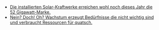 * [Die installierten Solar-Kraftwerke erreichen wohl noch dieses Jahr die 52 Gigawatt-Marke.](https://www.sonnenseite.com/de/politik/bayern-fordert-sofortige-aufhebung-des-52-gigawatt-deckels-fuer-photovoltaik.html)
* [Nein? Doch! Oh? Wachstum erzeugt Bedürfnisse die nicht wichtig sind und verbraucht Ressourcen für quatsch.](https://netzfrauen.org/2019/11/29/wachstum-2/)
